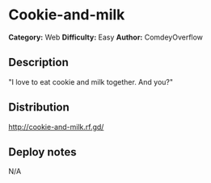 # Cookie-and-milk
**Category:** Web
**Difficulty:** Easy
**Author:** ComdeyOverflow

## Description

"I love to eat cookie and milk together. And you?"

## Distribution

http://cookie-and-milk.rf.gd/

## Deploy notes

N/A



